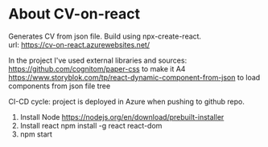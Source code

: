 # About CV-on-react
Generates CV from json file. Build using npx-create-react.  
url: https://cv-on-react.azurewebsites.net/

In the project I've used external libraries and sources:  
https://github.com/cognitom/paper-css to make it A4  
https://www.storyblok.com/tp/react-dynamic-component-from-json to load components from json file tree

CI-CD cycle: project is deployed in Azure when pushing to github repo.

1. Install Node https://nodejs.org/en/download/prebuilt-installer
2. Install react npm install -g react react-dom
3. npm start
